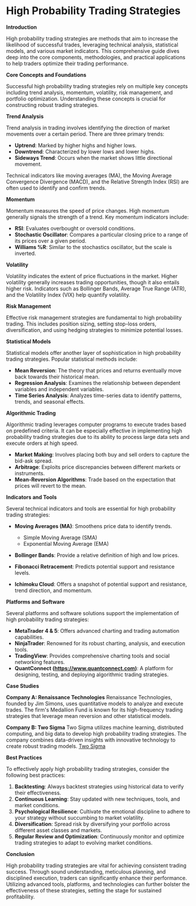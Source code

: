 # **High Probability Trading Strategies**

**Introduction**

High probability trading strategies are methods that aim to increase the likelihood of successful trades, leveraging technical analysis, statistical models, and various market indicators. This comprehensive guide dives deep into the core components, methodologies, and practical applications to help traders optimize their trading performance.

**Core Concepts and Foundations**

Successful high probability trading strategies rely on multiple key concepts including trend analysis, momentum, volatility, risk management, and portfolio optimization. Understanding these concepts is crucial for constructing robust trading strategies.

**Trend Analysis**

Trend analysis in trading involves identifying the direction of market movements over a certain period. There are three primary trends:
- **Uptrend**: Marked by higher highs and higher lows.
- **Downtrend**: Characterized by lower lows and lower highs.
- **Sideways Trend**: Occurs when the market shows little directional movement.
 
Technical indicators like moving averages (MA), the Moving Average Convergence Divergence (MACD), and the Relative Strength Index (RSI) are often used to identify and confirm trends.

**Momentum**

Momentum measures the speed of price changes. High momentum generally signals the strength of a trend. Key momentum indicators include:
- **RSI**: Evaluates overbought or oversold conditions.
- **Stochastic Oscillator**: Compares a particular closing price to a range of its prices over a given period.
- **Williams %R**: Similar to the stochastics oscillator, but the scale is inverted.

**Volatility**

Volatility indicates the extent of price fluctuations in the market. Higher volatility generally increases trading opportunities, though it also entails higher risk. Indicators such as Bollinger Bands, Average True Range (ATR), and the Volatility Index (VIX) help quantify volatility.

**Risk Management**

Effective risk management strategies are fundamental to high probability trading. This includes position sizing, setting stop-loss orders, diversification, and using hedging strategies to minimize potential losses.

**Statistical Models**

Statistical models offer another layer of sophistication in high probability trading strategies. Popular statistical methods include:

- **Mean Reversion**: The theory that prices and returns eventually move back towards their historical mean.
- **Regression Analysis**: Examines the relationship between dependent variables and independent variables.
- **Time Series Analysis**: Analyzes time-series data to identify patterns, trends, and seasonal effects.

**Algorithmic Trading**

Algorithmic trading leverages computer programs to execute trades based on predefined criteria. It can be especially effective in implementing high probability trading strategies due to its ability to process large data sets and execute orders at high speed.

- **Market Making**: Involves placing both buy and sell orders to capture the bid-ask spread.
- **Arbitrage**: Exploits price discrepancies between different markets or instruments.
- **Mean-Reversion Algorithms**: Trade based on the expectation that prices will revert to the mean.

**Indicators and Tools**

Several technical indicators and tools are essential for high probability trading strategies:

- **Moving Averages (MA)**: Smoothens price data to identify trends.
  - Simple Moving Average (SMA)
  - Exponential Moving Average (EMA)
  
- **Bollinger Bands**: Provide a relative definition of high and low prices.
- **Fibonacci Retracement**: Predicts potential support and resistance levels.
- **Ichimoku Cloud**: Offers a snapshot of potential support and resistance, trend direction, and momentum.
  
**Platforms and Software**

Several platforms and software solutions support the implementation of high probability trading strategies:

- **MetaTrader 4 & 5**: Offers advanced charting and trading automation capabilities.
- **NinjaTrader**: Renowned for its robust charting, analysis, and execution tools.
- **TradingView**: Provides comprehensive charting tools and social networking features.
- **QuantConnect (https://www.quantconnect.com)**: A platform for designing, testing, and deploying algorithmic trading strategies.

**Case Studies**

**Company A: Renaissance Technologies**
Renaissance Technologies, founded by Jim Simons, uses quantitative models to analyze and execute trades. The firm's Medallion Fund is known for its high-frequency trading strategies that leverage mean reversion and other statistical models.

**Company B: Two Sigma**
Two Sigma utilizes machine learning, distributed computing, and big data to develop high probability trading strategies. The company combines data-driven insights with innovative technology to create robust trading models. [Two Sigma](https://www.twosigma.com)

**Best Practices**

To effectively apply high probability trading strategies, consider the following best practices:

1. **Backtesting**: Always backtest strategies using historical data to verify their effectiveness.
2. **Continuous Learning**: Stay updated with new techniques, tools, and market conditions.
3. **Psychological Resilience**: Cultivate the emotional discipline to adhere to your strategy without succumbing to market volatility.
4. **Diversification**: Spread risk by diversifying your portfolio across different asset classes and markets.
5. **Regular Review and Optimization**: Continuously monitor and optimize trading strategies to adapt to evolving market conditions.

**Conclusion**

High probability trading strategies are vital for achieving consistent trading success. Through sound understanding, meticulous planning, and disciplined execution, traders can significantly enhance their performance. Utilizing advanced tools, platforms, and technologies can further bolster the effectiveness of these strategies, setting the stage for sustained profitability.

